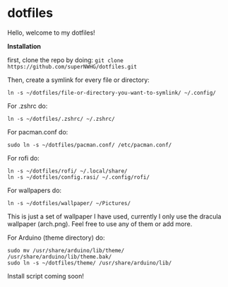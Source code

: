# dotfiles
Hello, welcome to my dotfiles!


**Installation**

first, clone the repo by doing:
```git clone https://github.com/superNWHG/dotfiles.git```

Then, create a symlink for every file or directory:
```shell
ln -s ~/dotfiles/file-or-directory-you-want-to-symlink/ ~/.config/
```

For .zshrc do:
```shell
ln -s ~/dotfiles/.zshrc/ ~/.zshrc/
```

For pacman.conf do:
```shell
sudo ln -s ~/dotfiles/pacman.conf/ /etc/pacman.conf/
```

For rofi do:
```shell
ln -s ~/dotfiles/rofi/ ~/.local/share/
ln -s ~/dotfiles/config.rasi/ ~/.config/rofi/
```

For wallpapers do:
```shell
ln -s ~/dotfiles/wallpaper/ ~/Pictures/
```
This is just a set of wallpaper I have used, currently I only use the dracula wallpaper (arch.png). Feel free to use any of them or add more.

For Arduino (theme directory) do:
```shell
sudo mv /usr/share/arduino/lib/theme/ /usr/share/arduino/lib/theme.bak/
sudo ln -s ~/dotfiles/theme/ /usr/share/arduino/lib/
```

Install script coming soon!
